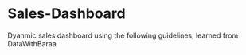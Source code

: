# Sales-Dashboard

Dyanmic sales dashboard using the following guidelines, learned from DataWithBaraa
